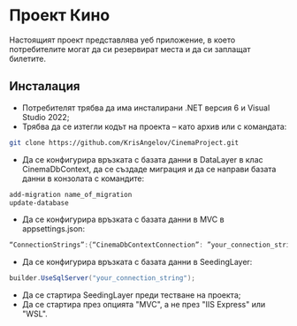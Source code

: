 # Проект Кино

Настоящият проект представлява уеб приложение, в което потребителите могат да си резервират места и да си заплащат билетите.

## Инсталация

- Потребителят трябва да има инсталирани .NET версия 6 и Visual Studio 2022;
- Трябва да се изтегли кодът на проекта – като архив или с командата:
```bash
git clone https://github.com/KrisAngelov/CinemaProject.git
```
- Да се конфигурира връзката с базата данни в DataLayer в клас CinemaDbContext, да се създаде миграция и да се направи базата данни в конзолата с командите:
```bash
add-migration name_of_migration
update-database
```
- Да се конфигурира връзката с базата данни в MVC в appsettings.json:
```csharp
“ConnectionStrings”:{“CinemaDbContextConnection”: ”your_connection_string”
```
- Да се конфигурира връзката с базата данни в SeedingLayer:
```csharp
builder.UseSqlServer("your_connection_string");
```
- Да се стартира SeedingLayer преди тестване на проекта;
- Да се стартира през опцията "MVC", а не през "IIS Express" или "WSL".
